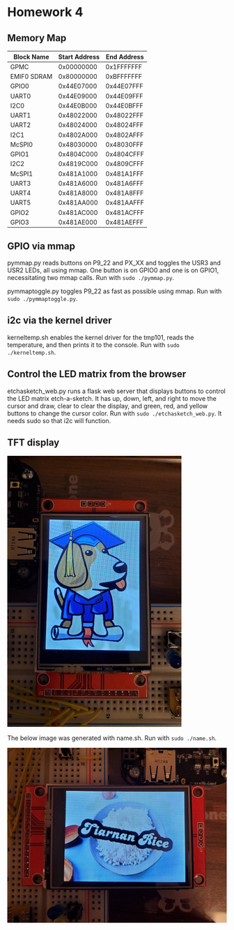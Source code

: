 # Homework 4

## Memory Map

| Block Name  | Start Address | End Address |
|-------------|---------------|-------------|
| GPMC        | 0x00000000    | 0x1FFFFFFF  |
| EMIF0 SDRAM | 0x80000000    | 0xBFFFFFFF  |
| GPIO0       | 0x44E07000    | 0x44E07FFF  |
| UART0       | 0x44E09000    | 0x44E09FFF  |
| I2C0        | 0x44E0B000    | 0x44E0BFFF  |
| UART1       | 0x48022000    | 0x48022FFF  |
| UART2       | 0x48024000    | 0x48024FFF  |
| I2C1        | 0x4802A000    | 0x4802AFFF  |
| McSPI0      | 0x48030000    | 0x48030FFF  |
| GPIO1       | 0x4804C000    | 0x4804CFFF  |
| I2C2        | 0x4819C000    | 0x4809CFFF  |
| McSPI1      | 0x481A1000    | 0x481A1FFF  |
| UART3       | 0x481A6000    | 0x481A6FFF  |
| UART4       | 0x481A8000    | 0x481A8FFF  |
| UART5       | 0x481AA000    | 0x481AAFFF  |
| GPIO2       | 0x481AC000    | 0x481ACFFF  |
| GPIO3       | 0x481AE000    | 0x481AEFFF  |

## GPIO via mmap

pymmap.py reads buttons on P9_22 and PX_XX and toggles the USR3 and USR2 LEDs, all using mmap. One button is on GPIO0 and one is on GPIO1, necessitating two mmap calls. Run with `sudo ./pymmap.py`.

pymmaptoggle.py toggles P9_22 as fast as possible using mmap. Run with `sudo ./pymmaptoggle.py`.

## i2c via the kernel driver

kerneltemp.sh enables the kernel driver for the tmp101, reads the temperature, and then prints it to the console. Run with `sudo ./kerneltemp.sh`.

## Control the LED matrix from the browser

etchasketch_web.py runs a flask web server that displays buttons to control the LED matrix etch-a-sketch. It has up, down, left, and right to move the cursor and draw, clear to clear the display, and green, red, and yellow buttons to change the cursor color. Run with `sudo ./etchasketch_web.py`. It needs sudo so that i2c will function. 

## TFT display

![Boris the beagle](tft_beagle.jpg)

The below image was generated with name.sh. Run with `sudo ./name.sh`.

![Altered Image](tft_text.jpg)